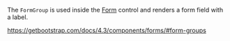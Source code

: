The `FormGroup` is used inside the [Form](~/controls/bootstrap4/Form) control and renders a form field with a label.

<https://getbootstrap.com/docs/4.3/components/forms/#form-groups>